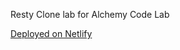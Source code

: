 Resty Clone lab for Alchemy Code Lab

[Deployed on Netlify](https://blissful-northcutt-eef650.netlify.com/)